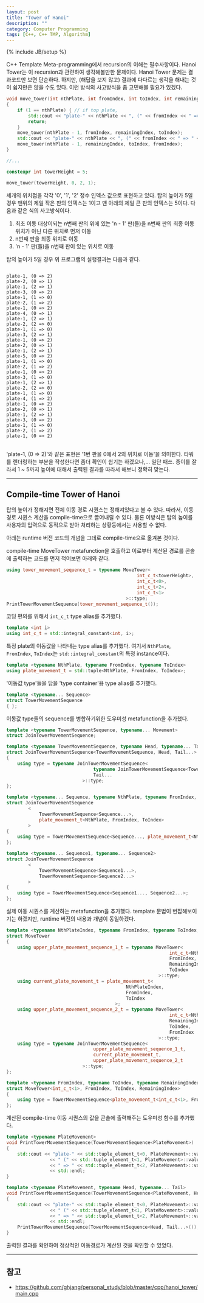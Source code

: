 ```yaml
---
layout: post
title: "Tower of Hanoi"
description: ""
category: Computer Programming
tags: [C++, C++ TMP, Algorithm]
---
```

{% include JB/setup %}

C++ Template Meta-programming에서 recursion의 이해는 필수사항이다. Hanoi Tower는 이 recursion과 관련하여 생각해볼만한 문제이다. Hanoi Tower 문제는 결과코드만 보면 단순하다. 하지만, (해답을 보지 않고) 결과에 다다르는 생각을 해내는 것이 쉽지만은 않을 수도 있다. 이런 방식의 사고방식을 좀 고민해볼 필요가 있겠다.

```cpp
void move_tower(int nthPlate, int fromIndex, int toIndex, int remainingIndex)
{
    if (1 == nthPlate) { // if top plate,
        std::cout << "plate-" << nthPlate << ", (" << fromIndex << " => " << toIndex << ")" << std::endl;
        return;
    }
    move_tower(nthPlate - 1, fromIndex, remainingIndex, toIndex);
    std::cout << "plate-" << nthPlate << ", (" << fromIndex << " => " << toIndex << ")" << std::endl;
    move_tower(nthPlate - 1, remainingIndex, toIndex, fromIndex);
}

//...

constexpr int towerHeight = 5;

move_tower(towerHeight, 0, 2, 1);
```

세개의 위치점을 각각 '0', '1', '2' 정수 인덱스 값으로 표현하고 있다. 탑의 높이가 5일 경우 맨위의 제일 작은 판의 인덱스는 1이고 맨 아래의 제일 큰 판의 인덱스는 5이다. 다음과 같은 식의 사고방식이다.

1. 최초 이동 대상이되는 n번째 판의 위에 있는 'n - 1' 판(들)을 n번째 판의 최종 이동 위치가 아닌 다른 위치로 먼저 이동
1. n번째 판을 최종 위치로 이동  
1. 'n - 1' 판(들)을 n번째 판이 있는 위치로 이동

탑의 높이가 5일 경우 위 프로그램의 실행결과는 다음과 같다.
<pre>
<code>
plate-1, (0 => 2)
plate-2, (0 => 1)
plate-1, (2 => 1)
plate-3, (0 => 2)
plate-1, (1 => 0)
plate-2, (1 => 2)
plate-1, (0 => 2)
plate-4, (0 => 1)
plate-1, (2 => 1)
plate-2, (2 => 0)
plate-1, (1 => 0)
plate-3, (2 => 1)
plate-1, (0 => 2)
plate-2, (0 => 1)
plate-1, (2 => 1)
plate-5, (0 => 2)
plate-1, (1 => 0)
plate-2, (1 => 2)
plate-1, (0 => 2)
plate-3, (1 => 0)
plate-1, (2 => 1)
plate-2, (2 => 0)
plate-1, (1 => 0)
plate-4, (1 => 2)
plate-1, (0 => 2)
plate-2, (0 => 1)
plate-1, (2 => 1)
plate-3, (0 => 2)
plate-1, (1 => 0)
plate-2, (1 => 2)
plate-1, (0 => 2)
</code>
</pre>

'plate-1, (0 => 2)'와 같은 표현은 '1번 판을 0에서 2의 위치로 이동'을 의미한다. 타워를 렌더링하는 부분을 작성한다면 좀더 확인이 쉽기는 하겠으나,... 일단 패쓰. 종이를 잘라서 1 ~ 5까지 높이에 대해서 출력된 결과를 따라서 해보니 정확히 맞는다.

---

## Compile-time Tower of Hanoi

탑의 높이가 정해지면 전체 이동 경로 시퀀스는 정해져있다고 볼 수 있다. 따라서, 이동 경로 시퀀스 계산을 compile-time으로 끌어내릴 수 있다. 물론 이방식은 탑의 높이를 사용자의 입력으로 동적으로 받아 처리하는 상황등에서는 사용할 수 없다.

아래는 runtime 버전 코드의 개념을 그데로 compile-time으로 옮겨본 것이다.

compile-time MoveTower metafunction을 호출하고 이로부터 계산된 경로를 콘솔에 출력하는 코드를 먼저 적어보면 아래와 같다.
```cpp
using tower_movement_sequence_t = typename MoveTower<
                                                int_c_t<towerHeight>,
                                                int_c_t<0>,
                                                int_c_t<2>,
                                                int_c_t<1>
                                            >::type;
PrintTowerMovementSequence(tower_movement_sequence_t());
```

코딩 편의를 위해서 `int_c_t` type alias를 추가했다.
```cpp
template <int i>
using int_c_t = std::integral_constant<int, i>;
```

특정 plate의 이동값을 나타내는 type alias를 추가했다. 여기서 `NthPlate`, `FromIndex`, `ToIndex`는 `std::integral_constant`의 특정 instance이다.
```cpp
template <typename NthPlate, typename FromIndex, typename ToIndex>
using plate_movement_t = std::tuple<NthPlate, FromIndex, ToIndex>;
```

'이동값 type'들을 담을 'type container'용 type alias를 추가했다. 
```cpp
template <typename... Sequence>
struct TowerMovementSequence
{ };
```

이동값 type들의 sequence를 병합하기위한 도우미성 metafunction을 추가했다.
```cpp
template <typename TowerMovementSequence, typename... Movement>
struct JoinTowerMovementSequence;

template <typename TowerMovementSequence, typename Head, typename... Tail>
struct JoinTowerMovementSequence<TowerMovementSequence, Head, Tail...>
{
    using type = typename JoinTowerMovementSequence<
                                typename JoinTowerMovementSequence<TowerMovementSequence, Head>::type,
                                Tail...
                            >::type;
};

template <typename... Sequence, typename NthPlate, typename FromIndex, typename ToIndex>
struct JoinTowerMovementSequence
        <
            TowerMovementSequence<Sequence...>,
            plate_movement_t<NthPlate, FromIndex, ToIndex>
        >
{
    using type = TowerMovementSequence<Sequence..., plate_movement_t<NthPlate, FromIndex, ToIndex>>;
};

template <typename... Sequence1, typename... Sequence2>
struct JoinTowerMovementSequence
        <
            TowerMovementSequence<Sequence1...>,
            TowerMovementSequence<Sequence2...>
        >
{
    using type = TowerMovementSequence<Sequence1..., Sequence2...>;
};
```

실제 이동 시퀀스를 계산하는 metafunction을 추가했다. template 문법이 번잡해보이기는 하겠지만, runtime 버전의 내용과 개념이 동일하겠다.
```cpp
template <typename NthPlateIndex, typename FromIndex, typename ToIndex, typename RemainingIndex>
struct MoveTower
{
    using upper_plate_movement_sequence_1_t = typename MoveTower<
                                                            int_c_t<NthPlateIndex::value - 1>,
                                                            FromIndex,
                                                            RemainingIndex,
                                                            ToIndex
                                                        >::type;
    using current_plate_movement_t = plate_movement_t<
                                            NthPlateIndex,
                                            FromIndex,
                                            ToIndex
                                        >;
    using upper_plate_movement_sequence_2_t = typename MoveTower<
                                                            int_c_t<NthPlateIndex::value - 1>,
                                                            RemainingIndex,
                                                            ToIndex,
                                                            FromIndex
                                                        >::type;
    using type = typename JoinTowerMovementSequence<
                                upper_plate_movement_sequence_1_t,
                                current_plate_movement_t,
                                upper_plate_movement_sequence_2_t
                            >::type;
};

template <typename FromIndex, typename ToIndex, typename RemainingIndex>
struct MoveTower<int_c_t<1>, FromIndex, ToIndex, RemainingIndex>
{
    using type = TowerMovementSequence<plate_movement_t<int_c_t<1>, FromIndex, ToIndex>>;
};
```

계산된 compile-time 이동 시퀀스의 값을 콘솔에 출력해주는 도우미성 함수를 추가했다.
```cpp
template <typename PlateMovement>
void PrintTowerMovementSequence(TowerMovementSequence<PlateMovement>)
{
    std::cout << "plate-" << std::tuple_element_t<0, PlateMovement>::value << ","
                << " (" << std::tuple_element_t<1, PlateMovement>::value
                << " => " << std::tuple_element_t<2, PlateMovement>::value << ")"
                << std::endl;
}

template <typename PlateMovement, typename Head, typename... Tail>
void PrintTowerMovementSequence(TowerMovementSequence<PlateMovement, Head, Tail...>)
{
    std::cout << "plate-" << std::tuple_element_t<0, PlateMovement>::value << ","
                << " (" << std::tuple_element_t<1, PlateMovement>::value
                << " => " << std::tuple_element_t<2, PlateMovement>::value << ")"
                << std::endl;
    PrintTowerMovementSequence(TowerMovementSequence<Head, Tail...>());
}
``` 

출력된 결과를 확인하여 정상적인 이동경로가 계산된 것을 확인할 수 있었다.

---

## 참고
+ <https://github.com/ghjang/personal_study/blob/master/cpp/hanoi_tower/main.cpp>
